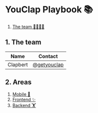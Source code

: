 
YouClap Playbook 📚
==================================


1. [The team 👨‍👩‍👧‍👦](#1-the-team)




## 1. The team
| Name                    | Contact                                                       |
|-------------------------|---------------------------------------------------------------|
| Clapbert              | [@getyouclap](https://twitter.com/getyouclap)             |


<!-- TODO improve this name -->
## 2. Areas 
1. [Mobile 📱](/Mobile/README.md) 
2. [Frontend ✨](/Frontend/README.md)
3. [Backend 🏋️‍](/Backend/README.md)
